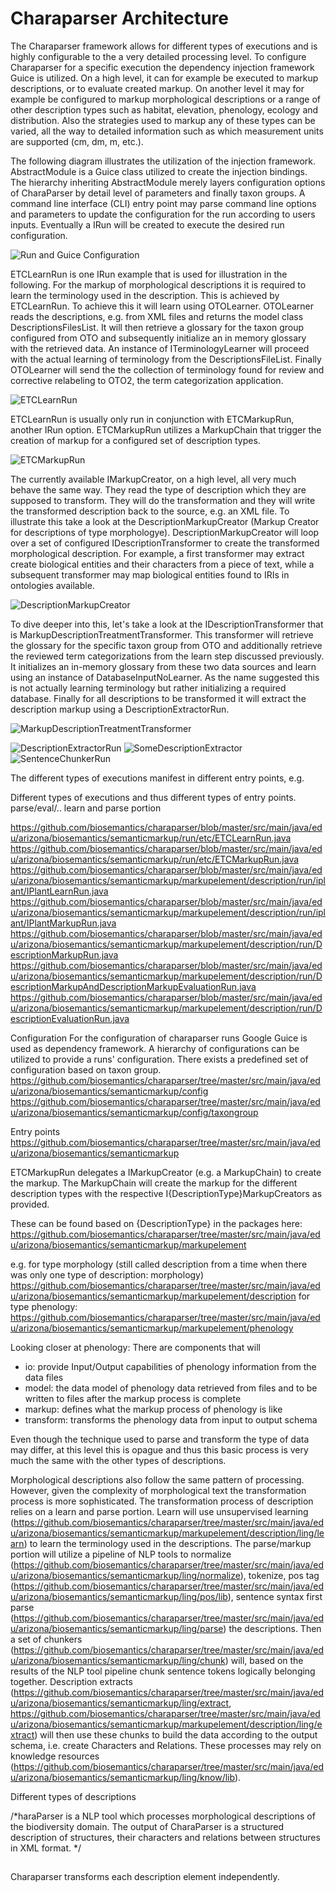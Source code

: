 # Charaparser Architecture
The Charaparser framework allows for different types of executions and is highly configurable to the a very detailed processing level. To configure Charaparser for a specific execution the dependency injection framework Guice is utilized. On a high level, it can for example be executed to markup descriptions, or to evaluate created markup. On another level it may for example be configured to markup morphological descriptions or a range of other description types such as habitat, elevation, phenology, ecology and distribution. Also the strategies used to markup any of these types can be varied, all the way to detailed information such as which measurement units are supported (cm, dm, m, etc.). 

The following diagram illustrates the utilization of the injection framework. AbstractModule is a Guice class utilized to create the injection bindings. The hierarchy inheriting AbstractModule merely layers configuration options of CharaParser by detail level of parameters and finally taxon groups. A command line interface (CLI) entry point may parse command line options and parameters to update the configuration for the run according to users inputs. Eventually a IRun will be created to execute the desired run configuration.

![Run and Guice Configuration][Run]

ETCLearnRun is one IRun example that is used for illustration in the following. For the markup of morphological descriptions it is required to learn the terminology used in the description. This is achieved by ETCLearnRun. To achieve this it will learn using OTOLearner. OTOLearner reads the descriptions, e.g. from XML files and returns the model class DescriptionsFilesList. It will then retrieve a glossary for the taxon group configured from OTO and subsequently initialize an in memory glossary with the retrieved data. An instance of ITerminologyLearner will proceed with the actual learning of terminology from the DescriptionsFileList. Finally OTOLearner will send the the collection of terminology found for review and corrective relabeling to OTO2, the term categorization application.

![ETCLearnRun][ETCLearnRun]

ETCLearnRun is usually only run in conjunction with ETCMarkupRun, another IRun option. ETCMarkupRun utilizes a MarkupChain that trigger the creation of markup for a configured set of description types. 

![ETCMarkupRun][ETCMarkupRun]

The currently available IMarkupCreator, on a high level, all very much behave the same way. They read the type of description which they are supposed to transform. They will do the transformation and they will write the transformed description back to the source, e.g. an XML file. To illustrate this take a look at the DescriptionMarkupCreator (Markup Creator for descriptions of type morphologye). DescriptionMarkupCreator will loop over a set of configured IDescriptionTransformer to create the transformed morphological description. For example, a first transformer may extract create biological entities and their characters from a piece of text, while a subsequent transformer may map biological entities found to IRIs in ontologies available.

![DescriptionMarkupCreator][DescriptionMarkupCreator]

To dive deeper into this, let's take a look at the IDescriptionTransformer that is MarkupDescriptionTreatmentTransformer. This transformer will retrieve the glossary for the specific taxon group from OTO and additionally retrieve the reviewed term categorizations from the learn step discussed previously. It initializes an in-memory glossary from these two data sources and learn using an instance of DatabaseInputNoLearner. As the name suggested this is not actually learning terminology but rather initializing a required database. Finally for all descriptions to be transformed it will extract the description markup using a DescriptionExtractorRun.

![MarkupDescriptionTreatmentTransformer][MarkupDescriptionTreatmentTransformer]


![DescriptionExtractorRun][DescriptionExtractorRun]
![SomeDescriptionExtractor][SomeDescriptionExtractor]
![SentenceChunkerRun][SentenceChunkerRun]




[Run]: http://biosemantics.github.io/charaparser/Run.png "Run and Guice Configuration"
[ETCLearnRun]: http://biosemantics.github.io/charaparser/ETCLearnRun.png "ETCLearnRun"
[ETCMarkupRun]: http://biosemantics.github.io/charaparser/ETCMarkupRun.png "ETCMarkupRun"
[DescriptionMarkupCreator]: http://biosemantics.github.io/charaparser/DescriptionMarkupCreator.png "DescriptionMarkupCreator"
[MarkupDescriptionTreatmentTransformer]: http://biosemantics.github.io/charaparser/MarkupDescriptionTreatmentTransformer.png "MarkupDescriptionTreatmentTransformer"
[DescriptionExtractorRun]: http://biosemantics.github.io/charaparser/DescriptionExtractorRun.png "DescriptionExtractorRun"
[SomeDescriptionExtractor]: http://biosemantics.github.io/charaparser/SomeDescriptionExtractor.png "SomeDescriptionExtractor"
[SentenceChunkerRun]: http://biosemantics.github.io/charaparser/SentenceChunkerRun.png "SentenceChunkerRun"









The different types of executions manifest in different entry points, e.g. 

Different types of executions and thus different types of entry points.
parse/eval/..
learn and parse portion

https://github.com/biosemantics/charaparser/blob/master/src/main/java/edu/arizona/biosemantics/semanticmarkup/run/etc/ETCLearnRun.java
https://github.com/biosemantics/charaparser/blob/master/src/main/java/edu/arizona/biosemantics/semanticmarkup/run/etc/ETCMarkupRun.java
https://github.com/biosemantics/charaparser/blob/master/src/main/java/edu/arizona/biosemantics/semanticmarkup/markupelement/description/run/iplant/IPlantLearnRun.java
https://github.com/biosemantics/charaparser/blob/master/src/main/java/edu/arizona/biosemantics/semanticmarkup/markupelement/description/run/iplant/IPlantMarkupRun.java
https://github.com/biosemantics/charaparser/blob/master/src/main/java/edu/arizona/biosemantics/semanticmarkup/markupelement/description/run/DescriptionMarkupRun.java
https://github.com/biosemantics/charaparser/blob/master/src/main/java/edu/arizona/biosemantics/semanticmarkup/markupelement/description/run/DescriptionMarkupAndDescriptionMarkupEvaluationRun.java
https://github.com/biosemantics/charaparser/blob/master/src/main/java/edu/arizona/biosemantics/semanticmarkup/markupelement/description/run/DescriptionEvaluationRun.java

Configuration
For the configuration of charaparser runs Google Guice is used as dependency framework. A hierarchy of configurations can be utilized to provide a runs' configuration. There exists a predefined set of configuration based on taxon group.
https://github.com/biosemantics/charaparser/tree/master/src/main/java/edu/arizona/biosemantics/semanticmarkup/config
https://github.com/biosemantics/charaparser/tree/master/src/main/java/edu/arizona/biosemantics/semanticmarkup/config/taxongroup

Entry points
https://github.com/biosemantics/charaparser/tree/master/src/main/java/edu/arizona/biosemantics/semanticmarkup

ETCMarkupRun delegates a IMarkupCreator (e.g. a MarkupChain) to create the markup. The MarkupChain will create the markup for the different description types with the respective I{DescriptionType}MarkupCreators as provided.

These can be found based on {DescriptionType} in the packages here: https://github.com/biosemantics/charaparser/tree/master/src/main/java/edu/arizona/biosemantics/semanticmarkup/markupelement

e.g. for type morphology (still called description from a time when there was only one type of description: morphology)
https://github.com/biosemantics/charaparser/tree/master/src/main/java/edu/arizona/biosemantics/semanticmarkup/markupelement/description
for type phenology:
https://github.com/biosemantics/charaparser/tree/master/src/main/java/edu/arizona/biosemantics/semanticmarkup/markupelement/phenology

Looking closer at phenology:
There are components that will 
- io: provide Input/Output capabilities of phenology information from the data files
- model: the data model of phenology data retrieved from files and to be written to files after the markup process is complete
- markup: defines what the markup process of phenology is like
- transform: transforms the phenology data from input to output schema

Even though the technique used to parse and transform the type of data may differ, at this level this is opague and thus this basic process is very much the same with the other types of descriptions. 

Morphological descriptions also follow the same pattern of processing. However, given the complexity of morphological text the transformation process is more sophisticated. The transformation process of description relies on a learn and parse portion. Learn will use unsupervised learning (https://github.com/biosemantics/charaparser/tree/master/src/main/java/edu/arizona/biosemantics/semanticmarkup/markupelement/description/ling/learn)
to learn the terminology used in the descriptions. The parse/markup portion will utilize a pipeline of NLP tools to normalize (https://github.com/biosemantics/charaparser/tree/master/src/main/java/edu/arizona/biosemantics/semanticmarkup/ling/normalize), tokenize, pos tag (https://github.com/biosemantics/charaparser/tree/master/src/main/java/edu/arizona/biosemantics/semanticmarkup/ling/pos/lib), sentence syntax first parse (https://github.com/biosemantics/charaparser/tree/master/src/main/java/edu/arizona/biosemantics/semanticmarkup/ling/parse) the descriptions. Then a set of chunkers (https://github.com/biosemantics/charaparser/tree/master/src/main/java/edu/arizona/biosemantics/semanticmarkup/ling/chunk) will, based on the results of the NLP tool pipeline chunk sentence tokens logically belonging together. Description extracts (https://github.com/biosemantics/charaparser/tree/master/src/main/java/edu/arizona/biosemantics/semanticmarkup/ling/extract, https://github.com/biosemantics/charaparser/tree/master/src/main/java/edu/arizona/biosemantics/semanticmarkup/markupelement/description/ling/extract) will then use these chunks to build the data according to the output schema, i.e. create Characters and Relations. These processes may rely on knowledge resources (https://github.com/biosemantics/charaparser/tree/master/src/main/java/edu/arizona/biosemantics/semanticmarkup/ling/know/lib).



Different types of descriptions


/*haraParser is a NLP tool which processes morphological descriptions of the biodiversity domain. The output of CharaParser is a structured description of structures, their characters and relations between structures in XML format.
*/


##

Charaparser transforms each description element independently.

